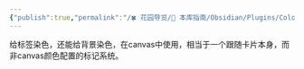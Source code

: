 ```yaml
---
{"publish":true,"permalink":"/🍀 花园导览/🧰 本库指南/Obsidian/Plugins/Colored Tags Wrangler.md","created":"2025-06-06","modified":"2025-07-10","tags":["obsidian插件"],"cssclasses":""}
---
```



给标签染色，还能给背景染色，在canvas中使用，相当于一个跟随卡片本身，而非canvas颜色配置的标记系统。
